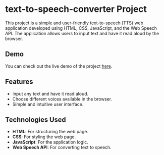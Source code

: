 # text-to-speech-converter Project

This project is a simple and user-friendly text-to-speech (TTS) web application developed using HTML, CSS, JavaScript, and the Web Speech API. The application allows users to input text and have it read aloud by the browser.

## Demo

You can check out the live demo of the project [here](https://prmkvlad.github.io/text-to-speech-converter/).

## Features

- Input any text and have it read aloud.
- Choose different voices available in the browser.
- Simple and intuitive user interface.

## Technologies Used

- **HTML**: For structuring the web page.
- **CSS**: For styling the web page.
- **JavaScript**: For the application logic.
- **Web Speech API**: For converting text to speech.
